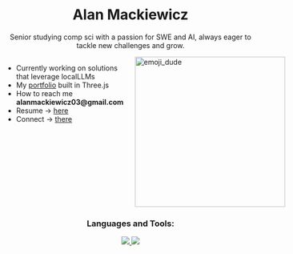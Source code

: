 <h1 align="center">Alan Mackiewicz</h1>

<p align="center">Senior studying comp sci with a passion for SWE and AI, always eager to tackle new challenges and grow.</p>

<div style="display: flex; align-items: flex-start; gap: 20px;">

  <div>
    <ul>
      <li>Currently working on solutions that leverage localLLMs</li>
      <li>My <a href="https://alan-mackiewicz-portfolio.vercel.app/">portfolio</a> built in Three.js</li>
      <li>How to reach me <strong>alanmackiewicz03@gmail.com</strong></li>
      <li>Resume -> <a href="https://drive.google.com/file/d/1skjC-fPzbttIDT6T2yjFX5nSdvGv5QTg/view">here</a></li>
      <li>Connect -> <a href="https://www.linkedin.com/in/alan-mackiewicz-39a715234/">there</a></li>
    </ul>
  </div>

  <div>
    <img align="right" alt="emoji_dude" width="300" src="https://media1.giphy.com/media/v1.Y2lkPTc5MGI3NjExM21uNXVxNXJqOXNlOGNsMmJ6ZHFxZXo4Nmh6bHBwdHlhM2hzeWgzbiZlcD12MV9pbnRlcm5hbF9naWZfYnlfaWQmY3Q9cw/TYJGc5wB1ZlQDYbxhl/giphy.gif">
  </div>

</div> <div>
  <h3 align="center">Languages and Tools:</h3>
  <p align="center">
    <a href="https://skillicons.dev">
      <img src="https://skillicons.dev/icons?i=py,java,cpp,html,css,js,react,vite,figma" />
      <img src="https://skillicons.dev/icons?i=nodejs,expressjs,mysql,postgresql,mongodb,git,docker,postman,vercel" />
    </a>
  </p>
</div>
